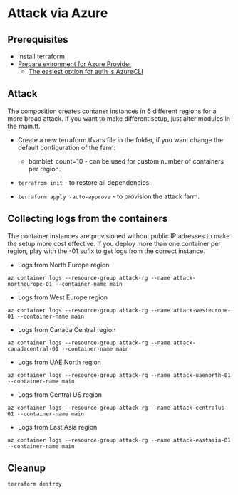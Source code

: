 # Attack via Azure

## Prerequisites

- Install terraform
- [Prepare evironment for Azure Provider](https://registry.terraform.io/providers/hashicorp/azurerm/latest/docs)
    - [The easiest option for auth is AzureCLI](https://registry.terraform.io/providers/hashicorp/azurerm/latest/docs/guides/azure_cli)

## Attack

The composition creates contaner instances in 6 different regions for a more broad attack. If you want to make different setup, just alter modules in the main.tf.

- Create a new terraform.tfvars file in the folder, if you want change the default configuration of the farm:
    - bomblet_count=10   - can be used for custom number of containers per region.

- ```terrafrom init``` - to restore all dependencies.

- ```terraform apply -auto-approve``` - to provision the attack farm. 


## Collecting logs from the containers

The container instances are provisioned without public IP adresses to make the setup more cost effective. If you deploy more than one container per region, play with the -01 sufix to get logs from the correct instance.

- Logs from North Europe region

```
az container logs --resource-group attack-rg --name attack-northeurope-01 --container-name main
```

- Logs from West Europe region

```
az container logs --resource-group attack-rg --name attack-westeurope-01 --container-name main
```

- Logs from Canada Central region 

```
az container logs --resource-group attack-rg --name attack-canadacentral-01 --container-name main
```

- Logs from UAE North region

```
az container logs --resource-group attack-rg --name attack-uaenorth-01 --container-name main
```

- Logs from Central US region

```
az container logs --resource-group attack-rg --name attack-centralus-01 --container-name main
```

- Logs from East Asia region

```
az container logs --resource-group attack-rg --name attack-eastasia-01 --container-name main
```

## Cleanup

```terraform destroy```